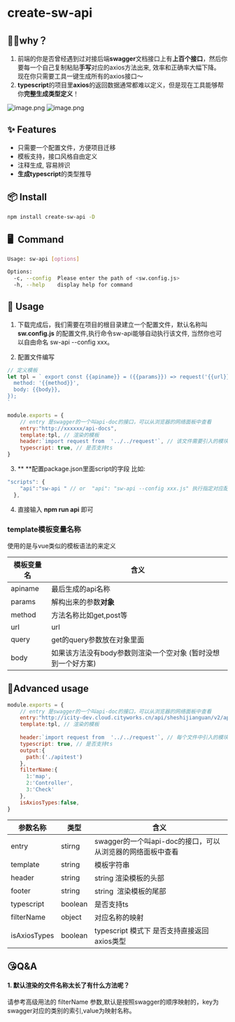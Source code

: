 # create-sw-api

## 🙋‍♂️why？

1. 前端的你是否曾经遇到过对接后端**swagger**文档接口上有**上百个接口**，然后你要每一个自己复制粘贴**手写**对应的axios方法出来, 效率和正确率大幅下降。 现在你只需要工具一键生成所有的axios接口～
1. **typescript**的项目里**axios**的返回数据通常都难以定义，但是现在工具能够帮你**完整生成类型定义**！



![image.png](https://cdn.nlark.com/yuque/0/2020/png/276215/1595924490964-944d06da-16a1-4baf-b673-0752e6f6f2b2.png#align=left&display=inline&height=256&margin=%5Bobject%20Object%5D&name=image.png&originHeight=512&originWidth=1776&size=127737&status=done&style=none&width=888)
![image.png](https://cdn.nlark.com/yuque/0/2020/png/276215/1595924461701-a4596403-2954-45f9-973d-91d9016f3cda.png#align=left&display=inline&height=232&margin=%5Bobject%20Object%5D&name=image.png&originHeight=464&originWidth=940&size=47344&status=done&style=none&width=470)

## ✨ Features

- 只需要一个配置文件，方便项目迁移
- 模板支持，接口风格自由定义
- 注释生成, 容易辨识
- **生成typescript**的类型推导

## 📦 Install


```bash
npm install create-sw-api -D
```


## 🖥  Command


```bash
Usage: sw-api [options]

Options:
  -c, --config  Please enter the path of <sw.config.js>
  -h, --help    display help for command
```


## 🔨 Usage


1.  下载完成后，我们需要在项目的根目录建立一个配置文件，默认名称叫 **sw.config.js** 的配置文件,执行命令sw-api能够自动执行该文件, 当然你也可以自由命名 sw-api --config xxx。



2. 配置文件编写

```js
// 定义模板
let tpl = ` export const {{apiname}} = ({{params}}) => request('{{url}}', {{{query}}}, {
  method: '{{method}}',
  body: {{body}},
});
`

module.exports = {
    // entry 是swagger的一个叫api-doc的接口，可以从浏览器的网络面板中查看
    entry:"http://xxxxxx/api-docs",
    template:tpl, // 渲染的模板
    header:`import request from  '../../request'`, // 该文件需要引入的模块
    typescript: true, // 是否支持ts
}
```

3. ** **配置package.json里面script的字段 比如:  

```js
"scripts": {
    "api":"sw-api " // or  "api": "sw-api --config xxx.js" 执行指定对应配置文件
  },
```

4.  直接输入 **npm run api** 即可



### template模板变量名称


使用的是与vue类似的模板语法的来定义



| 模板变量名 | 含义                                                         |
| ---------- | ------------------------------------------------------------ |
| apiname    | 最后生成的api名称                                            |
| params     | 解构出来的参数**对象**                                       |
| method     | 方法名称比如get,post等                                       |
| url        | url                                                          |
| query      | get的query参数放在对象里面                                   |
| body       | 如果该方法没有body参数则渲染一个空对象 (暂时没想到一个好方案) |







## 📝Advanced usage


```javascript
module.exports = {
    // entry 是swagger的一个叫api-doc的接口，可以从浏览器的网络面板中查看
    entry:"http://icity-dev.cloud.cityworks.cn/api/sheshijianguan/v2/api-docs",
    template:tpl, // 渲染的模板
 
    header:`import request from  '../../request'`, // 每个文件中引入的模块
    typescript: true, // 是否支持ts
    output:{
      path:('./apitest')
    },
    filterName:{
      1:'map',
      2:'Controller',
      3:'Check'
    },
    isAxiosTypes:false, 
}
```



| 参数名称     | 类型    | 含义                                                       |
| ------------ | ------- | ---------------------------------------------------------- |
| entry        | stirng  | swagger的一个叫api-doc的接口，可以从浏览器的网络面板中查看 |
| template     | string  | 模板字符串                                                 |
| header       | string  | string 渲染模板的头部                                      |
| footer       | string  | string  渲染模板的尾部                                     |
| typescript   | boolean | 是否支持ts                                                 |
| filterName   | object  | 对应名称的映射                                             |
| isAxiosTypes | boolean | typescript 模式下 是否支持直接返回axios类型                |



## 😘Q&A


#### 1. 默认渲染的文件名称太长了有什么方法呢？


请参考高级用法的 filterName 参数,默认是按照swagger的顺序映射的，key为swagger对应的类别的索引,value为映射名称。

